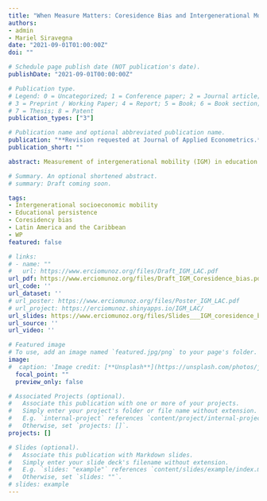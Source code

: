 ```yaml
---
title: "When Measure Matters: Coresidence Bias and Intergenerational Mobility Revisited"
authors:
- admin
- Mariel Siravegna
date: "2021-09-01T01:00:00Z"
doi: ""

# Schedule page publish date (NOT publication's date).
publishDate: "2021-09-01T00:00:00Z"

# Publication type.
# Legend: 0 = Uncategorized; 1 = Conference paper; 2 = Journal article;
# 3 = Preprint / Working Paper; 4 = Report; 5 = Book; 6 = Book section;
# 7 = Thesis; 8 = Patent
publication_types: ["3"]

# Publication name and optional abbreviated publication name.
publication: "**Revision requested at Journal of Applied Econometrics.** Presentations (including scheduled): Georgetown University and CEA 2022"
publication_short: ""

abstract: Measurement of intergenerational mobility (IGM) in education requires linked information about children's and parents' educational attainment. However, several economies do not offer better data alternatives to estimate IGM than the use of coresident samples (i.e., samples with this link only available for individuals living with their parents), which may yield biased estimates. In this line, a recently published paper concludes that the intergenerational correlation coefficient is less biased than the intergenerational regression coefficient as a measure of relative IGM in the context of developing countries, and researchers should move away from using the latter. We re-examine this conclusion and offer empirical evidence against it. In addition, we use two data sources for 18 countries to provide evidence of the extent of coresidence bias on an extensive set of IGM indicators of absolute mobility, relative mobility, and movement. We compare estimates with retrospective information using a social survey against those obtained with coresident samples using census data for the same countries and birth cohorts. We show that there are indicators with varying coresidence bias going from less than 1% to more than 10%. Still, some mobility indicators with minimal bias produce high levels of re-ranking that make them uninformative to rank economies across time and space by the level of IGM. In contrast, other indicators with large bias generate more reliable rankings.

# Summary. An optional shortened abstract.
# summary: Draft coming soon.

tags:
- Intergenerational socioeconomic mobility
- Educational persistence
- Coresidency bias
- Latin America and the Caribbean
- WP
featured: false

# links:
# - name: ""
#   url: https://www.erciomunoz.org/files/Draft_IGM_LAC.pdf
url_pdf: https://www.erciomunoz.org/files/Draft_IGM_Coresidence_bias.pdf
url_code: ''
url_dataset: ''
# url_poster: https://www.erciomunoz.org/files/Poster_IGM_LAC.pdf
# url_project: https://erciomunoz.shinyapps.io/IGM_LAC/
url_slides: https://www.erciomunoz.org/files/Slides___IGM_coresidence_bias.pdf
url_source: ''
url_video: ''

# Featured image
# To use, add an image named `featured.jpg/png` to your page's folder. 
image:
#  caption: 'Image credit: [**Unsplash**](https://unsplash.com/photos/jdD8gXaTZsc)'
  focal_point: ""
  preview_only: false

# Associated Projects (optional).
#   Associate this publication with one or more of your projects.
#   Simply enter your project's folder or file name without extension.
#   E.g. `internal-project` references `content/project/internal-project/index.md`.
#   Otherwise, set `projects: []`.
projects: []

# Slides (optional).
#   Associate this publication with Markdown slides.
#   Simply enter your slide deck's filename without extension.
#   E.g. `slides: "example"` references `content/slides/example/index.md`.
#   Otherwise, set `slides: ""`.
# slides: example
---
```

